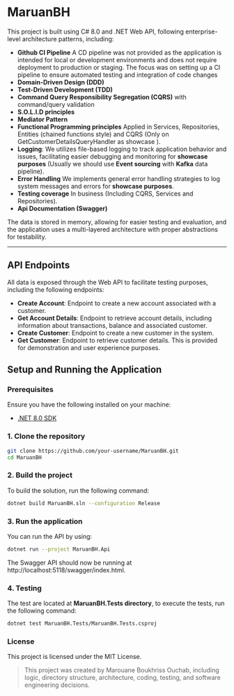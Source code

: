 # MaruanBH

This project is built using C# 8.0 and .NET Web API, following enterprise-level architecture patterns, including:

- **Github CI Pipeline** A CD pipeline was not provided as the application is intended for local or development environments and does not require deployment to production or staging. The focus was on setting up a CI pipeline to ensure automated testing and integration of code changes
- **Domain-Driven Design (DDD)**
- **Test-Driven Development (TDD)**
- **Command Query Responsibility Segregation (CQRS)** with command/query validation
- **S.O.L.I.D principles**
- **Mediator Pattern**
- **Functional Programming principles** Applied in Services, Repositories, Entities (chained functions style) and CQRS (Only on GetCustomerDetailsQueryHandler as showcase ).
- **Logging**: We utilizes file-based logging to track application behavior and issues, facilitating easier debugging and monitoring for **showcase purposes** (Usually we should use **Event sourcing** with **Kafka** data pipeline).
- **Error Handling** We implements general error handling strategies to log system messages and errors for **showcase purposes**.
- **Testing coverage**  In business (Including CQRS, Services and Repositories).
- **Api Documentation (Swagger)**

The data is stored in memory, allowing for easier testing and evaluation, and the application uses a multi-layered architecture with proper abstractions for testability.

---

## API Endpoints

All data is exposed through the Web API to facilitate testing purposes, including the following endpoints:

- **Create Account**: Endpoint to create a new account associated with a customer.
- **Get Account Details**: Endpoint to retrieve account details, including information about transactions, balance and associated customer.
- **Create Customer**: Endpoint to create a new customer in the system.
- **Get Customer**: Endpoint to retrieve customer details. This is provided for demonstration and user experience purposes.


## Setup and Running the Application

### Prerequisites

Ensure you have the following installed on your machine:

- [.NET 8.0 SDK](https://dotnet.microsoft.com/download/dotnet/8.0)

### 1. Clone the repository

```bash
git clone https://github.com/your-username/MaruanBH.git
cd MaruanBH
```

### 2. Build the project

To build the solution, run the following command:

```bash
dotnet build MaruanBH.sln --configuration Release
```

### 3. Run the application

You can run the API by using:
```bash
dotnet run --project MaruanBH.Api
```

The Swagger API should now be running at http://localhost:5118/swagger/index.html.

### 4. Testing

The test are located at **MaruanBH.Tests directory**, to execute the tests, run the following command:

```bash
dotnet test MaruanBH.Tests/MaruanBH.Tests.csproj
```

### License

This project is licensed under the MIT License.

> This project was created by Marouane Boukhriss Ouchab, including logic, directory structure, architecture, coding, testing, and software engineering decisions.
